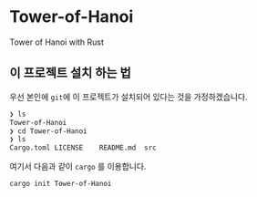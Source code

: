 # Tower-of-Hanoi

Tower of Hanoi with Rust

## 이 프로젝트 설치 하는 법

우선 본인에 `git`에 이 프로젝트가 설치되어 있다는 것을 가정하겠습니다.

```bash
❯ ls 
Tower-of-Hanoi 
❯ cd Tower-of-Hanoi 
❯ ls
Cargo.toml LICENSE    README.md  src
```

여기서 다음과 같이 `cargo` 를 이용합니다.

```bash
cargo init Tower-of-Hanoi
```
